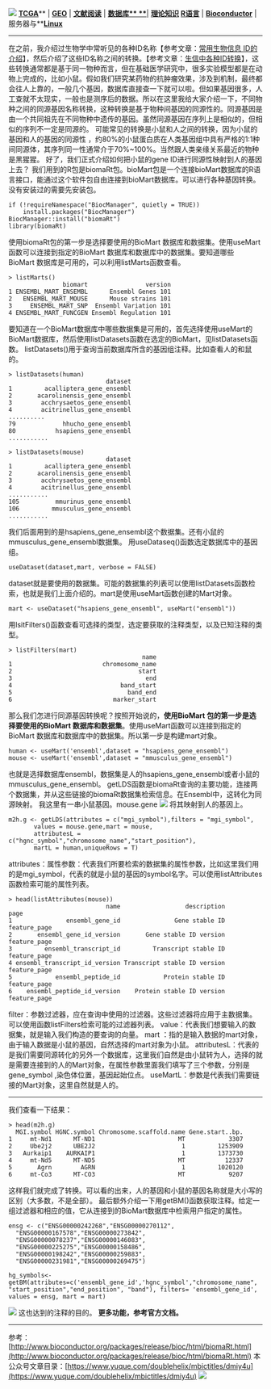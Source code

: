 ![](https://cdn.nlark.com/yuque/0/2020/gif/1234840/1608888587087-e2ea2dbe-b203-4b76-afa3-07276a400ae8.gif#height=76&id=tY3am&originHeight=76&originWidth=640&originalType=binary&ratio=1&size=0&status=done&style=none&width=640)
[**TCGA**](https://mp.weixin.qq.com/mp/appmsgalbum?action=getalbum&album_id=1338047035672526848&__biz=MzA4NDAzODkzMA==#wechat_redirect)** | **[**GEO**](https://mp.weixin.qq.com/mp/appmsgalbum?action=getalbum&album_id=1385753371944239106&__biz=MzA4NDAzODkzMA==#wechat_redirect)** | **[**文献阅读**](https://mp.weixin.qq.com/mp/appmsgalbum?action=getalbum&album_id=1338481272770953216&__biz=MzA4NDAzODkzMA==#wechat_redirect)** | **[**数据库**](https://mp.weixin.qq.com/mp/appmsgalbum?action=getalbum&album_id=1338487030963142656&__biz=MzA4NDAzODkzMA==#wechat_redirect)[** **](https://mp.weixin.qq.com/mp/appmsgalbum?action=getalbum&album_id=1338487030963142656&__biz=MzA4NDAzODkzMA==#wechat_redirect)**| **[**理论知识**](https://mp.weixin.qq.com/mp/appmsgalbum?action=getalbum&album_id=1338473418617946113&__biz=MzA4NDAzODkzMA==#wechat_redirect)
[**R语言**](https://mp.weixin.qq.com/mp/appmsgalbum?action=getalbum&album_id=1337050529440104449&__biz=MzA4NDAzODkzMA==#wechat_redirect)** | **[**Bioconductor**](https://mp.weixin.qq.com/mp/appmsgalbum?action=getalbum&album_id=1369789283514761218&__biz=MzA4NDAzODkzMA==#wechat_redirect)** | 服务器与**[**Linux**](https://mp.weixin.qq.com/mp/appmsgalbum?action=getalbum&album_id=1410264757734817793&__biz=MzA4NDAzODkzMA==#wechat_redirect)

---

在之前，我介绍过生物学中常听见的各种ID名称【参考文章：[常用生物信息 ID的介绍](http://mp.weixin.qq.com/s?__biz=MzA4NDAzODkzMA==&mid=2651265423&idx=2&sn=288f3c8acaad8670d35a031cd9794d58&chksm=841efdf2b36974e40e29d906fe4f3a46528ea5a84d17f656ad6119f612059489b9df1416c337&scene=21#wechat_redirect)】，然后介绍了这些ID名称之间的转换。【参考文章：[生信中各种ID转换](http://mp.weixin.qq.com/s?__biz=MzA4NDAzODkzMA==&mid=2651265466&idx=1&sn=021a10503d338e09abe07b578e734566&chksm=841efdc7b36974d13b7ad95e2272d293089d49adff9b74667bbeed78306328f0a42b0259c030&scene=21#wechat_redirect)】，这些转换通常都是基于同一物种而言，但在基础医学研究中，很多实验模型都是在动物上完成的，比如小鼠。假如我们研究某药物的抗肿瘤效果，涉及到机制，最终都会往人上靠的，一般几个基因，数据库直接查一下就可以啦。但如果基因很多，人工查就不太现实，一般也是测序后的数据。所以在这里我给大家介绍一下，不同物种之间的同源基因名称转换，这种转换是基于物种间基因的同源性的。同源基因是由一个共同祖先在不同物种中遗传的基因。虽然同源基因在序列上是相似的，但相似的序列不一定是同源的。
可能常见的转换是小鼠和人之间的转换，因为小鼠的基因和人的基因的同源性
，约80%的小鼠蛋白质在人类基因组中具有严格的1:1种间同源体，其序列同一性通常介于70%~100%。当然跟人类亲缘关系最近的物种是黑猩猩。
好了，我们正式介绍如何把小鼠的gene ID进行同源性映射到人的基因上去？
我们用到的R包是biomaRt包。bioMart包是一个连接bioMart数据库的R语言接口，能通过这个软件包自由连接到bioMart数据库。可以进行各种基因转换。
没有安装过的需要先安装包。
```
if (!requireNamespace("BiocManager", quietly = TRUE))
    install.packages("BiocManager")
BiocManager::install("biomaRt")
library(biomaRt)
```
使用biomaRt包的第一步是选择要使用的BioMart 数据库和数据集。使用useMart函数可以连接到指定的BioMart 数据库和数据库中的数据集。要知道哪些BioMart 数据库是可用的，可以利用listMarts函数查看。
```
> listMarts()
               biomart                version
1 ENSEMBL_MART_ENSEMBL      Ensembl Genes 101
2   ENSEMBL_MART_MOUSE      Mouse strains 101
3     ENSEMBL_MART_SNP  Ensembl Variation 101
4 ENSEMBL_MART_FUNCGEN Ensembl Regulation 101
```
要知道在一个BioMart数据库中哪些数据集是可用的，首先选择使用useMart的BioMart数据库，然后使用listDatasets函数在选定的BioMart，见listDatasets函数。
listDatasets()用于查询当前数据库所含的基因组注释。比如查看人的和鼠的。
```
> listDatasets(human)
                           dataset
1         acalliptera_gene_ensembl
2       acarolinensis_gene_ensembl
3        acchrysaetos_gene_ensembl
4        acitrinellus_gene_ensembl
..........
79             hhucho_gene_ensembl
80           hsapiens_gene_ensembl
...........
```
```
> listDatasets(mouse)
                           dataset
1         acalliptera_gene_ensembl
2       acarolinensis_gene_ensembl
3        acchrysaetos_gene_ensembl
4        acitrinellus_gene_ensembl
...........
105          mmurinus_gene_ensembl
106         mmusculus_gene_ensembl
...........
```
我们后面用到的是hsapiens_gene_ensembl这个数据集。还有小鼠的mmusculus_gene_ensembl数据集。
用useDataseq()函数选定数据库中的基因组。
```
useDataset(dataset,mart, verbose = FALSE)
```
dataset就是要使用的数据集。可能的数据集的列表可以使用listDatasets函数检索，也就是我们上面介绍的。mart是使用useMart函数创建的Mart对象。
```
mart <- useDataset("hsapiens_gene_ensembl", useMart("ensembl"))
```
用lsitFilters()函数查看可选择的类型，选定要获取的注释类型，以及已知注释的类型。
```
> listFilters(mart)
                                     name
1                         chromosome_name
2                                   start
3                                     end
4                              band_start
5                                band_end
6                            marker_start
```
那么我们怎进行同源基因转换呢？按照开始说的，**使用BioMart 包的第一步是选择要使用的BioMart 数据库和数据集**。使用useMart函数可以连接到指定的BioMart 数据库和数据库中的数据集。所以第一步是构建mart对象。
```
human <- useMart('ensembl',dataset = "hsapiens_gene_ensembl")
mouse <- useMart('ensembl',dataset = "mmusculus_gene_ensembl")
```
也就是选择数据库ensembl，数据集是人的hsapiens_gene_ensembl或者小鼠的mmusculus_gene_ensembl。
getLDS函数是biomaRt查询的主要功能，连接两个数据集，并从这些链接的biomaRt数据集检索信息。在Ensembl中，这转化为同源映射。
我这里有一串小鼠基因。mouse.gene
![](https://cdn.nlark.com/yuque/0/2020/png/1234840/1608888587084-c888f886-3bdf-407e-af83-2153813c8839.png#height=207&id=O5nHM&originHeight=207&originWidth=1080&originalType=binary&ratio=1&size=0&status=done&style=none&width=1080)
将其映射到人的基因上。
```
m2h.g <- getLDS(attributes = c("mgi_symbol"),filters = "mgi_symbol",
       values = mouse.gene,mart = mouse,
       attributesL = c("hgnc_symbol","chromosome_name","start_position"),
       martL = human,uniqueRows = T)
```
attributes：属性参数：代表我们所要检索的数据集的属性参数，比如这里我们用的是mgi_symbol，代表的就是小鼠的基因的symbol名字。可以使用listAttributes函数检索可能的属性列表。
```
> head(listAttributes(mouse))
                           name                  description         page
1               ensembl_gene_id               Gene stable ID feature_page
2       ensembl_gene_id_version       Gene stable ID version feature_page
3         ensembl_transcript_id         Transcript stable ID feature_page
4 ensembl_transcript_id_version Transcript stable ID version feature_page
5            ensembl_peptide_id            Protein stable ID feature_page
6    ensembl_peptide_id_version    Protein stable ID version feature_page
```
filter：参数过滤器，应在查询中使用的过滤器。这些过滤器将应用于主数据集。可以使用函数listFilters检索可能的过滤器列表。
value：代表我们想要输入的数据集，就是输入我们构造的要查询的向量。
mart ：指的是输入数据的mart对象，由于输入数据是小鼠的基因，自然选择的mart对象为小鼠。
attributesL：代表的是我们需要同源转化的另外一个数据库，这里我们自然是由小鼠转为人，选择的就是需要连接到的人的Mart对象，在属性参数里面我们填写了三个参数，分别是gene_symbol ,染色体位置，基因起始位点。
useMartL：参数是代表我们需要链接的Mart对象，这里自然就是人的。

---

我们查看一下结果：
```
> head(m2h.g)
  MGI.symbol HGNC.symbol Chromosome.scaffold.name Gene.start..bp.
1     mt-Nd1      MT-ND1                       MT            3307
2     Ube2j2      UBE2J2                        1         1253909
3   Aurkaip1    AURKAIP1                        1         1373730
4     mt-Nd5      MT-ND5                       MT           12337
5       Agrn        AGRN                        1         1020120
6     mt-Co3      MT-CO3                       MT            9207
```
这样我们就完成了转换。可以看的出来，人的基因和小鼠的基因名称就是大小写的区别（大多数，不是全部）。
最后额外介绍一下用getBM()函数获取注释。给定一组过滤器和相应的值，它从连接到的BioMart数据库中检索用户指定的属性。
```
ensg <- c("ENSG00000242268","ENSG00000270112",
  "ENSG00000167578","ENSG00000273842",
  "ENSG00000078237","ENSG00000146083",
  "ENSG00000225275","ENSG00000158486",
  "ENSG00000198242","ENSG00000259883",
  "ENSG00000231981","ENSG00000269475")
```
```
hg_symbols<- getBM(attributes=c('ensembl_gene_id','hgnc_symbol',"chromosome_name", "start_position","end_position", "band"), filters= 'ensembl_gene_id', values = ensg, mart = mart)
```
![](https://cdn.nlark.com/yuque/0/2020/png/1234840/1608888587171-17a052c4-8601-46b0-b2b6-be70d87187e1.png#height=405&id=yomTq&originHeight=405&originWidth=1080&originalType=binary&ratio=1&size=0&status=done&style=none&width=1080)
这也达到的注释的目的。
**更多功能，参考官方文档。**

---

参考：
[http://www.bioconductor.org/packages/release/bioc/html/biomaRt.html](http://www.bioconductor.org/packages/release/bioc/html/biomaRt.html)
本公众号文章目录：[https://www.yuque.com/doublehelix/mbictitles/dmiy4u](https://www.yuque.com/doublehelix/mbictitles/dmiy4u)
![](https://cdn.nlark.com/yuque/0/2020/jpeg/1234840/1608888587131-861c6a16-5c10-49bf-b135-9c969ee7e39c.jpeg#height=720&id=k2K3k&originHeight=720&originWidth=1080&originalType=binary&ratio=1&size=0&status=done&style=none&width=1080)
